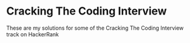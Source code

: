 # Cracking The Coding Interview

These are my solutions for some of the Cracking The Coding Interview track on HackerRank